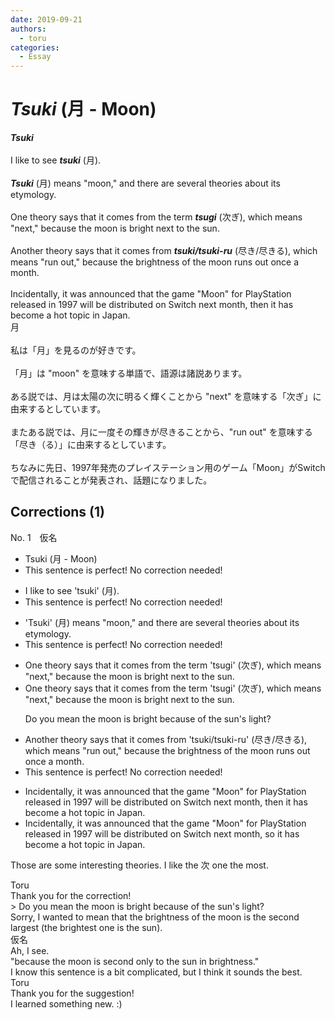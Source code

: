 ```yaml
---
date: 2019-09-21
authors:
  - toru
categories:
  - Essay
---
```


<h1 id="subject_show"><strong><em>Tsuki</strong></em> (月 - Moon)</h1>
<div class="date" hidden>Sep 21, 2019 16:26</div>
<div id="post"><div id="body_show_ori">
<strong><em>Tsuki</strong></em><br/><br/>I like to see <strong><em>tsuki</em></strong> (月).<br/><br/><strong><em>Tsuki</em></strong> (月) means "moon," and there are several theories about its etymology.<br/><br/>One theory says that it comes from the term <strong><em>tsugi</em></strong> (次ぎ), which means "next," because the moon is bright next to the sun.<br/><br/>Another theory says that it comes from <strong><em>tsuki/tsuki-ru</em></strong> (尽き/尽きる), which means "run out," because the brightness of the moon runs out once a month.<br/><br/>Incidentally, it was announced that the game "Moon" for PlayStation released in 1997 will be distributed on Switch next month, then it has become a hot topic in Japan.
</div></div>

<!-- more -->

<div id="post_ja"><div id="body_show_mo">
月<br/><br/>私は「月」を見るのが好きです。<br/><br/>「月」は "moon" を意味する単語で、語源は諸説あります。<br/><br/>ある説では、月は太陽の次に明るく輝くことから "next" を意味する「次ぎ」に由来するとしています。<br/><br/>またある説では、月に一度その輝きが尽きることから、"run out" を意味する「尽き（る）」に由来するとしています。<br/><br/>ちなみに先日、1997年発売のプレイステーション用のゲーム「Moon」がSwitchで配信されることが発表され、話題になりました。
</div></div>

## Corrections (1)
<div id="block"><div class="first_name"> No. 1　<span class="just_name">仮名</span></div><div id="block2">
<ul class="correction_field">
<li class="incorrect">Tsuki (月 - Moon)</li>
<li class="corrected perfect">This sentence is perfect! No correction needed!</li>
</ul>
<ul class="correction_field">
<li class="incorrect">I like to see 'tsuki' (月).</li>
<li class="corrected perfect">This sentence is perfect! No correction needed!</li>
</ul>
<ul class="correction_field">
<li class="incorrect">'Tsuki' (月) means "moon," and there are several theories about its etymology.</li>
<li class="corrected perfect">This sentence is perfect! No correction needed!</li>
</ul>
<ul class="correction_field">
<li class="incorrect">One theory says that it comes from the term 'tsugi' (次ぎ), which means "next," because the moon is bright next to the sun.</li>
<li class="corrected correct">
One theory says that it comes from the term 'tsugi' (次ぎ), which means "next," because the moon is <span class="f_gray">bright next</span> to the sun.
<p class="correction_comment">Do you mean the moon is bright because of the sun's light?</p>
</li>
</ul>
<ul class="correction_field">
<li class="incorrect">Another theory says that it comes from 'tsuki/tsuki-ru' (尽き/尽きる), which means "run out," because the brightness of the moon runs out once a month.</li>
<li class="corrected perfect">This sentence is perfect! No correction needed!</li>
</ul>
<ul class="correction_field">
<li class="incorrect">Incidentally, it was announced that the game "Moon" for PlayStation released in 1997 will be distributed on Switch next month, then it has become a hot topic in Japan.</li>
<li class="corrected correct">
Incidentally, it was announced that the game "Moon" for PlayStation released in 1997 will be distributed on Switch next month, <span class="f_blue">so</span> it has become a hot topic in Japan.
</li>
</ul>
<p class="comment_small">
 Those are some interesting theories. I like the 次 one the most.
</p>

</div><div class="name"><span class="just_name">Toru</span><br>
Thank you for the correction!<br/>&gt; Do you mean the moon is bright because of the sun's light?<br/>Sorry, I wanted to mean that the brightness of the moon is the second largest (the brightest one is the sun).
</div>
<div class="name"><span class="just_name">仮名</span><br>
Ah, I see.<br/>"because the moon is second only to the sun in brightness."<br/>I know this sentence is a bit complicated, but I think it sounds the best.
</div>
<div class="name"><span class="just_name">Toru</span><br>
Thank you for the suggestion!<br/>I learned something new. :)
</div>
</div>
